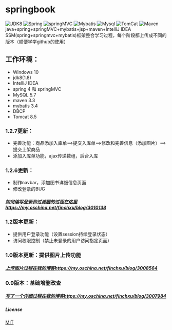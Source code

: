 # springbook
![JDK8](https://img.shields.io/badge/jdk-8-brightgreen.svg) ![Spring](https://img.shields.io/badge/Sping-4-yellow.svg)
![springMVC](https://img.shields.io/badge/springMVC--orange.svg) ![Mybatis](https://img.shields.io/badge/MyBatis-3-yellowgreen.svg)
![Mysql](https://img.shields.io/badge/Mysql-5.7-red.svg) ![TomCat](https://img.shields.io/badge/Tomcat-8.5-lightgrey.svg)
![Maven](https://img.shields.io/badge/Maven-3.3-blue.svg)<br>
java+spring+springMVC+mybatis+jsp+maven+IntelliJ IDEA<br>
SSM(spring+springmvc+mybatis)框架整合学习过程，每个阶段都上传成不同的版本（顺便学学github的使用）<br>
## 工作环境：
* Windows 10
* jdk8(1.8)
* IntelliJ IDEA 
* spring 4 和 springMVC
* MySQL 5.7
* maven 3.3
* mybatis 3.4
* DBCP
* Tomcat 8.5

### 1.2.7更新：
* 完善功能：商品添加入库单==>提交入库单==>修改和完善信息（添加图片）==>提交上架商品
* 添加入库单功能，ajax传递数组，后台入库

### 1.2.6更新：
* 制作navbar，添加图书详细信息页面
* 修改登录的BUG
##### [如何编写登录和过滤器的过程在这里https://my.oschina.net/finchxu/blog/3010138](https://my.oschina.net/finchxu/blog/3010138)

### 1.2版本更新：
* 提供用户登录功能（设置session持续登录状态）
* 访问权限控制（禁止未登录的用户访问指定页面）

### 1.0版本更新：提供图片上传功能
##### [上传图片过程在我的博客https://my.oschina.net/finchxu/blog/3008564](https://my.oschina.net/finchxu/blog/3008564)

### 0.9版本：基础增删改查
##### [写了一个详细过程在我的博客https://my.oschina.net/finchxu/blog/3007984](https://my.oschina.net/finchxu/blog/3007984)






##### License

[MIT](http://opensource.org/licenses/MIT)
